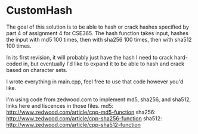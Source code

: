 # CustomHash
The goal of this solution is to be able to hash or crack hashes specified by part 4 of assignment 4 for CSE365. The hash function takes input, hashes the input with md5 100 times, then with sha256 100 times, then with sha512 100 times.

In its first revision, it will probably just have the hash I need to crack hard-coded in, but eventually I'd like to expand it to be able to hash and crack based on character sets.

I wrote everything in main.cpp, feel free to use that code however you'd like.

I'm using code from zedwood.com to implement md5, sha256, and sha512, links here and liscences in those files.
md5: http://www.zedwood.com/article/cpp-md5-function
sha256: http://www.zedwood.com/article/cpp-sha256-function
sha512: http://www.zedwood.com/article/cpp-sha512-function

